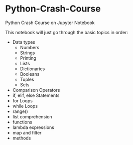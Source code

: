 # Python-Crash-Course
Python Crash Course on Jupyter Notebook

This notebook will just go through the basic topics in order:

* Data types
    * Numbers
    * Strings
    * Printing
    * Lists
    * Dictionaries
    * Booleans
    * Tuples 
    * Sets
* Comparison Operators
* if, elif, else Statements
* for Loops
* while Loops
* range()
* list comprehension
* functions
* lambda expressions
* map and filter
* methods
